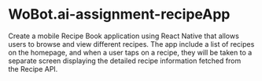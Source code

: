 # WoBot.ai-assignment-recipeApp
Create a mobile Recipe Book application using React Native that  allows users to browse and view different recipes. The app include a list of recipes on  the homepage, and when a user taps on a recipe, they will be taken to a separate screen  displaying the detailed recipe information fetched from the Recipe API.
